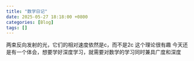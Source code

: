 ```yaml
---
title: "数学日记"
date: 2025-05-27 18:18:00 +0800
categories: [Blog]
tags: []
---
```


两束反向发射的光，它们的相对速度依然是c，而不是2c
这个理论很有趣
今天还是有一个体会，想要学好深度学习，就需要对数学的学习同时兼具广度和深度